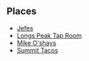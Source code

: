## Places
- [Jefes](/Places/Jefes.md)
- [Longs Peak Tap Room](/Places/Longs%20Peak%20Tap%20Room.md)
- [Mike O'shays](Places/Mike%20O'shays.md)
- [Summit Tacos](Places/Summit%20Tacos.md)